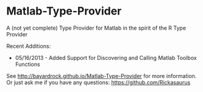 Matlab-Type-Provider
====================

A (not yet complete) Type Provider for Matlab in the spirit of the R Type Provider

Recent Additions:
- 05/16/2013 - Added Support for Discovering and Calling Matlab Toolbox Functions

See http://bayardrock.github.io/Matlab-Type-Provider for more information.  
Or just ask me if you have any questions: https://github.com/Rickasaurus
